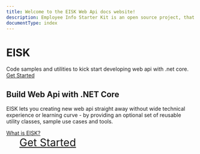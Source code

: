 ```yaml
---
title: Welcome to the EISK Web Api docs website!
description: Employee Info Starter Kit is an open source project, that provides project templates intended to address different types of real world challenges faced by web application developers.
documentType: index
---
```


<div class="hero">
  <div class="wrap">
    <h1 class="text">
      <strong>EISK</strong>
    </h1>
    <div class="minitext">
        Code samples and utilities to kick start developing web api with .net core.
    </div>
    <div class="buttons-unit">
      <a href="/docs/get-started/index.html" class="button"><i class="glyphicon glyphicon-send"></i>Get Started</a>
    </div>
  </div>
</div>
<div class="key-section">
  <div class="container">
    <div class="row">
      <div class="col-md-10 col-md-offset-1">
        <i class="glyphicon glyphicon-wrench"></i>
        <section>
          <h2>Build Web Api with .NET Core</h2>
          <p class="lead">EISK lets you creating new web api straight away without wide technical experience or learning curve - by providing an optional set of reusable utility classes, sample use cases and tools.</p>
          <div class="lead"><a href="/docs/get-started/what-is-eisk.html">What is EISK?</a></div>
        </section>
      </div>
    </div>
  </div>
</div>
<div class="get-started-section">
  <div class="container">
    <div class="row">
      <div class="buttons-unit" style="padding-bottom:50px">
        <a href="/docs/get-started" class="btn btn-primary" style="font-size:2em;display:inline;padding:15px"><i class="glyphicon glyphicon-send" style="font-size:1em;padding:0 20px 0 0"></i>Get Started</a>
      </div>
    </div>
  </div>
</div>
